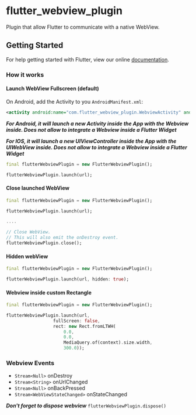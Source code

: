 # flutter_webview_plugin

Plugin that allow Flutter to communicate with a native WebView.

## Getting Started

For help getting started with Flutter, view our online [documentation](http://flutter.io/).

### How it works

#### Launch WebView Fullscreen (default)

On Android, add the Activity to you `AndroidManifest.xml`:

```xml
<activity android:name="com.flutter_webview_plugin.WebviewActivity" android:parentActivityName=".MainActivity"/>
```

***For Android, it will launch a new Activity inside the App with the Webview inside. Does not allow to integrate a Webview inside a Flutter Widget***

***For IOS, it will launch a new UIViewController inside the App with the UIWebView inside. Does not allow to integrate a Webview inside a Flutter Widget***


```dart
final flutterWebviewPlugin = new FlutterWebviewPlugin();  

flutterWebviewPlugin.launch(url);  
```

#### Close launched WebView

```dart
final flutterWebviewPlugin = new FlutterWebviewPlugin();  

flutterWebviewPlugin.launch(url);  

....

// Close WebView.
// This will also emit the onDestroy event.
flutterWebviewPlugin.close();
```

#### Hidden webView

```dart
final flutterWebviewPlugin = new FlutterWebviewPlugin();  

flutterWebviewPlugin.launch(url, hidden: true);
```

#### Webview inside custom Rectangle

```dart
final flutterWebviewPlugin = new FlutterWebviewPlugin();  

flutterWebviewPlugin.launch(url,
                  fullScreen: false,
                  rect: new Rect.fromLTWH(
                      0.0, 
                      0.0, 
                      MediaQuery.of(context).size.width, 
                      300.0));
```

### Webview Events

- `Stream<Null>` onDestroy
- `Stream<String>` onUrlChanged
- `Stream<Null>` onBackPressed
- `Stream<WebViewStateChanged>` onStateChanged

***Don't forget to dispose webview***
`flutterWebviewPlugin.dispose()`